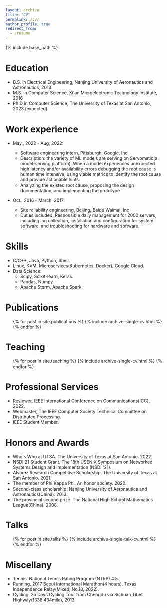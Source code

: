 ```yaml
---
layout: archive
title: "CV"
permalink: /cv/
author_profile: true
redirect_from:
  - /resume
---
```


{% include base_path %}

Education
======
* B.S. in Electrical Engineering, Nanjing University of Aeronautics and Astronautics, 2013
* M.S. in Computer Science, Xi'an Microelectronic Technology Institute, 2016
* Ph.D in Computer Science, The University of Texas at San Antonio, 2023 (expected)

Work experience
======
* May., 2022 - Aug, 2022:
  * Software engineering intern, Pittsburgh, Google, Inc 
  * Description: the variety of ML models are serving on Servomatic(a model-serving platform).
When a model experiences unexpected high latency and/or availability errors debugging the
root cause is human time intensive, using viable metrics to identify the root cause and provide
actionable hints.
  * Analyzing the existed root cause, proposing the design documentation, and implementing the
prototype

* Oct., 2016 - March, 2017:
  * Site reliability engineering, Beijing, Baidu Waimai, Inc 
  * Duties included: Responsible daily management for 2000 servers, including log collection, installation and configuration for system software, and troubleshooting for hardware and software.
  
Skills
======
* C/C++, Java, Python, Shell.
* Linux, KVM, Microservices(Kubernetes, Docker), Google Cloud.
* Data Science:
  * Scipy, Scikit-learn, Keras.
  * Pandas, Numpy.  
  * Apache Storm, Apache Spark.

Publications
======
  <ul>{% for post in site.publications %}
    {% include archive-single-cv.html %}
  {% endfor %}</ul>
  
 
Teaching
======
  <ul>{% for post in site.teaching %}
    {% include archive-single-cv.html %}
  {% endfor %}</ul>

Professional Services
======
* Reviewer, IEEE International Conference on Communications(ICC), 2022.  
* Webmaster,  The IEEE Computer Society Technical Committee on Distributed Processing.
* IEEE Student Member. 

Honors and Awards 
======
* Who's Who at UTSA.  The University of Texas at San Antonio. 2022.
* NSDI'21 Student Grant. The 18th USENIX Symposium on Networked Systems Design and Implementation (NSDI '21). 
* Alvarez Research Competitive Scholarship. The University of Texas at San Antonio. 2021.
* The member of Phi Kappa Phi. An honor society. 2020.
* Second-class scholarship. Nanjing University of Aeronautics and Astronautics(China). 2013.
* The provincial second prize. The National High School Mathematics League(China). 2008.

Talks
======
  <ul>{% for post in site.talks %}
    {% include archive-single-talk-cv.html %}
  {% endfor %}</ul>
 
Miscellany
======
* Tennis. National Tennis Rating Program (NTRP) 4.5. 
* Running. 2017 Seoul International Marathon(4 hours). Texas Independence Relay(Mixed, No.18, 2022).
* Cycling. 25 Days Cycling Tour from Chengdu via Sichuan Tibet Highway(1338.434mile), 2013. 
